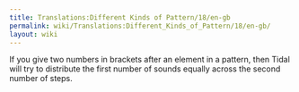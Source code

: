 ```yaml
---
title: Translations:Different Kinds of Pattern/18/en-gb
permalink: wiki/Translations:Different_Kinds_of_Pattern/18/en-gb/
layout: wiki
---
```


If you give two numbers in brackets after an element in a pattern, then
Tidal will try to distribute the first number of sounds equally across
the second number of steps.
